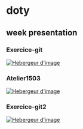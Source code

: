 # doty
## week presentation
### Exercice-git  

<a target="_blank" href="http://www.hostingpics.net" title="Hebergeur d'image"><img src="http://img4.hostingpics.net/pics/729986ungitExercicegit.png" border="0" alt="Hebergeur d'image" /></a>
### Atelier1503  

<a target="_blank" href="http://www.hostingpics.net" title="Hebergeur d'image"><img src="http://img4.hostingpics.net/pics/212664ungitAtelier1503.png" border="0" alt="Hebergeur d'image" /></a>
### Exercice-git2  

<a target="_blank" href="http://www.hostingpics.net" title="Hebergeur d'image"><img src="http://img4.hostingpics.net/pics/561798ungitExercicegit2.png" border="0" alt="Hebergeur d'image" /></a>
